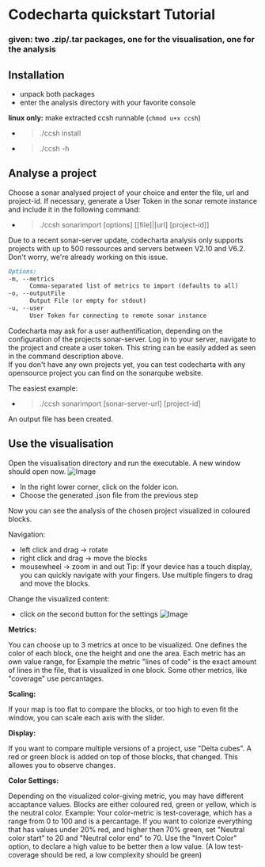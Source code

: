# Codecharta quickstart Tutorial

### given: two .zip/.tar packages, one for the visualisation, one for the analysis

## Installation
 - unpack both packages
 - enter the analysis directory with your favorite console

  **linux only:** make extracted ccsh runnable (`chmod u+x ccsh`)
  
  - > ./ccsh install
  - > ./ccsh -h
 
## Analyse a project 
Choose a sonar analysed project of your choice and enter the file, url and project-id. If necessary, generate a User Token in the sonar remote instance and include it in the following command:
  - >./ccsh sonarimport [options] [[file]|[url] [project-id]]

Due to a recent sonar-server update, codecharta analysis only supports projects with up to 500 ressources and servers between V2.10 and V6.2. Don't worry, we're already working on this issue.

  
```markdown
Options:
-m, --metrics
      Comma-separated list of metrics to import (defaults to all)
-o, --outputFile
      Output File (or empty for stdout)
-u, --user
      User Token for connecting to remote sonar instance
```

Codecharta may ask for a user authentification, depending on the configuration of the projects sonar-server. Log in to your server, navigate to the project and create a user token. This string can be easily added as seen in the command description above.  
If you don't have any own projects yet, you can test codecharta with any opensource project you can find on the sonarqube website.

The easiest example:
  - >./ccsh sonarimport [sonar-server-url] [project-id]
 
An output file has been created.

## Use the visualisation
Open the visualisation directory and run the executable. 
A new window should open now. 
![Image](https://github.com/felixherbst/test/blob/master/screenshot_visu.PNG?raw=true)

- In the right lower corner, click on the folder icon. 
- Choose the generated .json file from the previous step

Now you can see the analysis of the chosen project visualized in coloured blocks. 

Navigation:
- left click and drag -> rotate 
- right click and drag -> move the blocks
- mousewheel -> zoom in and out
Tip: If your device has a touch display, you can quickly navigate with your fingers. Use multiple fingers to drag and move the blocks. 

Change the visualized content:
- click on the second button for the settings
![Image](https://github.com/felixherbst/test/blob/master/screenshot_visu2.PNG?raw=true)

**Metrics:**

You can choose up to 3 metrics at once to be visualized. One defines the color of each block, one the height and one the area.
Each metric has an own value range, for Example the metric "lines of code" is the exact amount of lines in the file, that is visualized in one block. Some other metrics, like "coverage" use percantages. 

**Scaling:**

If your map is too flat to compare the blocks, or too high to even fit the window, you can scale each axis with the slider.

**Display:**

If you want to compare multiple versions of a project, use "Delta cubes". A red or green block is added on top of those blocks, that changed. This allowes you to observe changes.

**Color Settings:**

Depending on the visualized color-giving metric, you may have different accaptance values. Blocks are either coloured red, green or yellow, which is the neutral color. 
Example: Your color-metric is test-coverage, which has a range from 0 to 100 and is a percantage. 
If you want to colorize everything that has values under 20% red, and higher then 70% green, set "Neutral color start" to 20 and "Neutral color end" to 70. 
Use the "Invert Color" option, to declare a high value to be better then a low value. (A low test-coverage should be red, a low complexity should be green)


